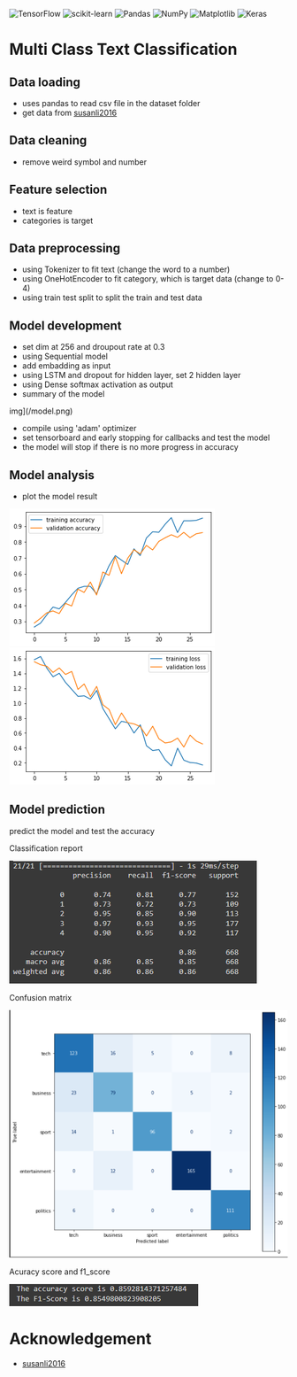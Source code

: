 ![TensorFlow](https://img.shields.io/badge/TensorFlow-%23FF6F00.svg?style=for-the-badge&logo=TensorFlow&logoColor=white)
![scikit-learn](https://img.shields.io/badge/scikit--learn-%23F7931E.svg?style=for-the-badge&logo=scikit-learn&logoColor=white)
![Pandas](https://img.shields.io/badge/pandas-%23150458.svg?style=for-the-badge&logo=pandas&logoColor=white)
![NumPy](https://img.shields.io/badge/numpy-%23013243.svg?style=for-the-badge&logo=numpy&logoColor=white)
![Matplotlib](https://img.shields.io/badge/Matplotlib-%23ffffff.svg?style=for-the-badge&logo=Matplotlib&logoColor=black)
![Keras](https://img.shields.io/badge/Keras-%23D00000.svg?style=for-the-badge&logo=Keras&logoColor=white)

# Multi Class Text Classification

## Data loading 
- uses pandas to read csv file in the dataset folder
- get data from [susanli2016](https://raw.githubusercontent.com/susanli2016/PyCon-Canada-2019-NLP-Tutorial/master/bbc-text.csv)

## Data cleaning
- remove weird symbol and number

## Feature selection
- text is feature 
- categories is target

## Data preprocessing
- using Tokenizer to fit text (change the word to a number)
- using OneHotEncoder to fit category, which is target data (change to 0-4)
- using train test split to split the train and test data

## Model development
- set dim at 256 and droupout rate at 0.3
- using Sequential model
- add embadding as input
- using LSTM and dropout for hidden layer, set 2 hidden layer 
- using Dense softmax activation as output 
- summary of the model 

img](/model.png)

- compile using 'adam' optimizer 
- set tensorboard and early stopping for callbacks and test the model
- the model will stop if there is no more progress in accuracy

## Model analysis
- plot the model result 

 ![img](/accuracy.png)
 ![img](/loss.png)
 

## Model prediction 
 predict the model and test the accuracy
 
 Classification report 
 
 ![img](/classification_report.png)
 
 Confusion matrix
 
 ![img](/confusion_matrix.png)
 
 Acuracy score and f1_score
 
 ![img](/f1_score.png)
 
 # Acknowledgement
 - [susanli2016](https://raw.githubusercontent.com/susanli2016/PyCon-Canada-2019-NLP-Tutorial/master/bbc-text.csv)
